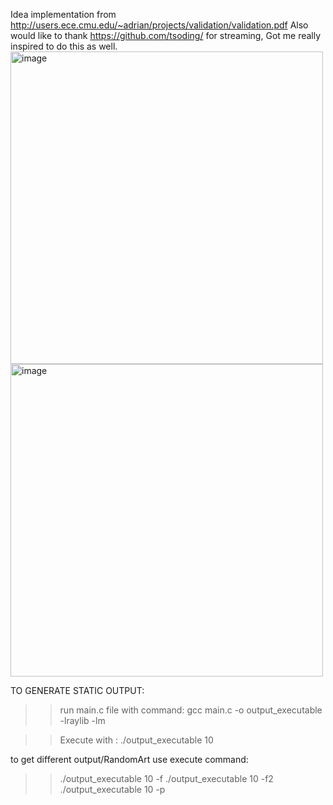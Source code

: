 Idea implementation from http://users.ece.cmu.edu/~adrian/projects/validation/validation.pdf Also would like to 
thank https://github.com/tsoding/ for streaming, Got me really inspired to do this as well.
<img width="500" height="500" alt="image" src="https://github.com/user-attachments/assets/f9f94148-166a-4438-9779-760dfb515db4" />
<img width="500" height="500" alt="image" src="https://github.com/user-attachments/assets/97af01cd-592d-4c4d-ad9a-044b8da58c0e" />

TO GENERATE STATIC OUTPUT:

>>run main.c file with command: gcc main.c -o output_executable -lraylib -lm

>>Execute with : ./output_executable 10

to get different output/RandomArt use execute command:
>> ./output_executable 10 -f
>>  ./output_executable 10 -f2
>> ./output_executable 10 -p


